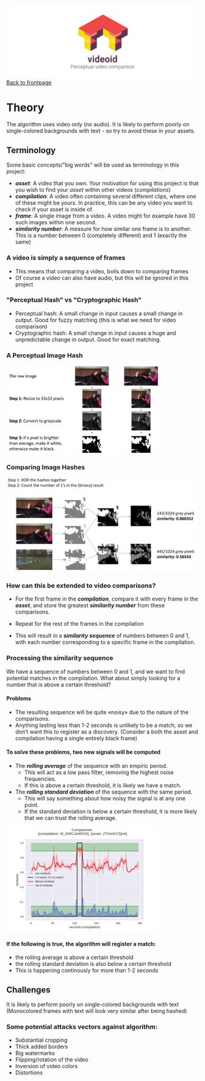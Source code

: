 ![](logo.png)
[Back to frontpage](../README.md)

# Theory
The algorithm uses video only (no audio). It is likely to perform poorly on single-colored backgrounds with text - so try to avoid these in your assets.
## Terminology
Some basic concepts/"big words" will be used as terminology in this project:
 - ***asset***: A video that you own. Your motivation for using this project is that you wish to find your *asset* within other videos (*compilations*)
 - ***compilation***: A video often containing several different clips, where one of these might be yours. In practice, this can be any video you want to check if your asset is inside of.
 - ***frame***: A single image from a video. A video might for example have 30 such images within one second.
 - ***similarity number***: A measure for how similar one frame is to another. This is a number between 0 (completely different) and 1 (exactly the same)

### A video is simply a sequence of frames
 - This means that comparing a video, boils down to comparing frames
 - Of course a video can also have audio, but this will be ignored in this project

### "Perceptual Hash" vs "Cryptographic Hash"
 - Perceptual hash: A small change in input causes a small change in output. Good for fuzzy matching (this is what we need for video comparison)
 - Cryptographic hash: A small change in input causes a huge and unpredictable change in output. Good for exact matching.

### A Perceptual Image Hash
<img src="perceptual_image_hash.png" width="400px" />

### Comparing Image Hashes
<img src="hash_comparison.png" width="500px" />

### How can this be extended to video comparisons?
 - For the first frame in the ***compilation***, compare it with every frame in the ***asset***, and store the greatest ***similarity number*** from these comparisons.

 - Repeat for the rest of the frames in the compilation

 - This will result in a ***similarity sequence*** of numbers between 0 and 1, with each number corresponding to a specific frame in the compilation.

### Processing the similarity sequence
We have a sequence of numbers between 0 and 1, and we want to find potential matches in the compilation. What about simply looking for a number that is above a certain threshold?

#### Problems
 - The resulting sequence will be quite «noisy» due to the nature of the comparisons.
 - Anything lasting less than 1-2 seconds is unlikely to be a match, so we don’t want this to register as a discovery. (Consider a both the asset and compilation having a single entirely black frame)
 
#### To solve these problems, two new signals will be computed
- The ***rolling average*** of the sequence with an empiric period.
  - This will act as a low pass filter, removing the highest noise frequencies.
  - If this is above a certain threshold, it is likely we have a match.
- The ***rolling standard deviation*** of the sequence with the same period.
  - This will say something about how noisy the signal is at any one point.
  - If the standard deviation is below a certain threshold, it is more likely that we can trust the rolling average.

<img src="out32.png" width="400px" />

#### If the following is true, the algorithm will register a match: 
- the rolling average is above a certain threshold
- the rolling standard deviation is also below a certain threshold
- This is happening continously for more than 1-2 seconds


## Challenges
It is likely to perform poorly on single-colored backgrounds with text (Monocolored frames with text will look very similar after being hashed)

### Some potential attacks vectors against algorithm:
- Substantial cropping
- Thick added borders
- Big watermarks
- Flipping/rotation of the video
- Inversion of video colors
- Distortions
